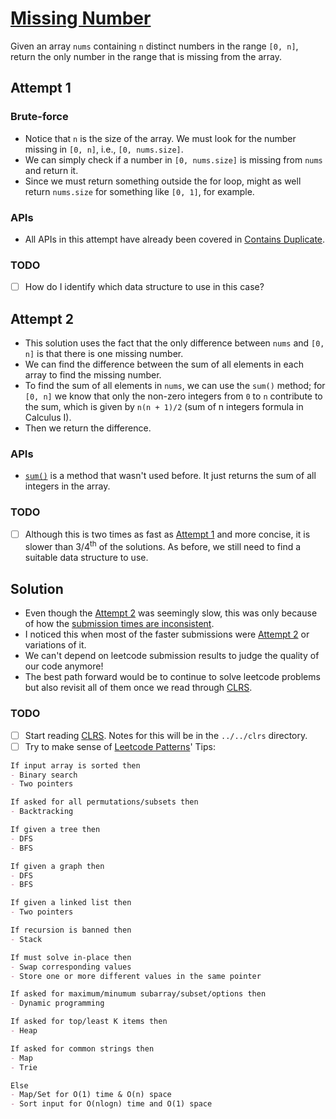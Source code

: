 # [Missing Number](https://leetcode.com/problems/missing-number/)

Given an array `nums` containing `n` distinct numbers in the range `[0, n]`, return the only number in the range that is missing from the array.

## Attempt 1

### Brute-force

* Notice that `n` is the size of the array. We must look for the number missing in `[0, n]`, i.e., `[0, nums.size]`.
* We can simply check if a number in `[0, nums.size]` is missing from `nums` and return it.
* Since we must return something outside the for loop, might as well return `nums.size` for something like `[0, 1]`, for example.

### APIs

* All APIs in this attempt have already been covered in [Contains Duplicate](https://github.com/imashnake0/leetcode/blob/main/problems/217_Contains_Duplicate/README.md#contains-duplicate).

### TODO

* [ ] How do I identify which data structure to use in this case?

## Attempt 2

* This solution uses the fact that the only difference between `nums` and `[0, n]` is that there is one missing number.
* We can find the difference between the sum of all elements in each array to find the missing number.
* To find the sum of all elements in `nums`, we can use the `sum()` method; for `[0, n]` we know that only the non-zero integers from `0` to `n` contribute to the sum, which is given by `n(n + 1)/2` (sum of n integers formula in Calculus I).
* Then we return the difference.

### APIs

* [`sum()`](https://github.com/JetBrains/kotlin/blob/6a670dc5f38fc73eb01d754d8f7c158ae0176ceb/libraries/stdlib/common/src/generated/_Arrays.kt#L23763) is a method that wasn't used before. It just returns the sum of all integers in the array.

### TODO

* [ ] Although this is two times as fast as [Attempt 1](#attempt-1) and more concise, it is slower than 3/4<sup>th</sup> of the solutions. As before, we still need to find a suitable data structure to use.

## Solution

* Even though the [Attempt 2](#attempt-2) was seemingly slow, this was only because of how the [submission times are inconsistent](https://leetcode.com/discuss/general-discussion/136683/different-run-time-with-same-code).
* I noticed this when most of the faster submissions were [Attempt 2](#attempt-2) or variations of it.
* We can't depend on leetcode submission results to judge the quality of our code anymore!
* The best path forward would be to continue to solve leetcode problems but also revisit all of them once we read through [CLRS](https://github.com/ontiyonke/book-1/blob/master/%5BALGORITHMS%5D%5BIntroduction%20to%20Algorithms.%20Third%20Edition%5D.pdf).

### TODO

* [ ] Start reading [CLRS](https://github.com/ontiyonke/book-1/blob/master/%5BALGORITHMS%5D%5BIntroduction%20to%20Algorithms.%20Third%20Edition%5D.pdf). Notes for this will be in the `../../clrs` directory.
* [ ] Try to make sense of [Leetcode Patterns](https://seanprashad.com/leetcode-patterns/)' Tips: <br>

```markdown
If input array is sorted then
- Binary search
- Two pointers

If asked for all permutations/subsets then
- Backtracking

If given a tree then
- DFS
- BFS

If given a graph then
- DFS
- BFS

If given a linked list then
- Two pointers

If recursion is banned then
- Stack

If must solve in-place then
- Swap corresponding values
- Store one or more different values in the same pointer

If asked for maximum/minumum subarray/subset/options then
- Dynamic programming

If asked for top/least K items then
- Heap

If asked for common strings then
- Map
- Trie

Else
- Map/Set for O(1) time & O(n) space
- Sort input for O(nlogn) time and O(1) space
```
